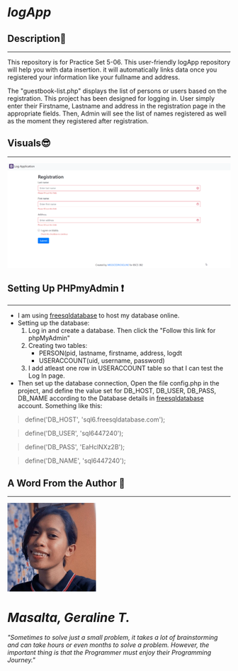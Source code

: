 # *__logApp__*

## __Description:pencil:__
___
This repository is for Practice Set 5-06. This user-friendly logApp repository will help you with data insertion. it will automatically links data once you registered your information like your fullname and address.

The "guestbook-list.php" displays the list of persons or users based on the registration. This project has been designed for logging in. User simply enter their Firstname, Lastname and address in the registration page in the appropriate fields. Then, Admin will see the list of names registered as well as the moment they registered after registration.

## __Visuals:sunglasses:__
___
<img src="https://github.com/GMasalta/logApp-Masalta/blob/main/registration.gif?raw=true"  alt="alt text">


## __Setting Up PHPmyAdmin :exclamation:__
___
* I am using 
[freesqldatabase](https://www.freesqldatabase.com/) to host my database online.
* Setting up the database:
    1. Log in and create a database. Then click the "Follow this link for phpMyAdmin"
    2. Creating two tables:
       * PERSON(pid, lastname, firstname, address, logdt
       * USERACCOUNT(uid, username, password)
    3. I add atleast one row in USERACCOUNT table so that I can test the Log In page.
* Then set up the database connection, Open the file config.php in the project, and define the value set for DB_HOST, DB_USER, DB_PASS, DB_NAME according to the Database details in [freesqldatabase](https://www.freesqldatabase.com/) account. Something like this:


>define('DB_HOST', 'sql6.freesqldatabase.com');

>define('DB_USER', 'sql6447240');

>define('DB_PASS', 'EaHclNXz2B');

>define('DB_NAME', 'sql6447240');

## __A Word From the Author :bust_in_silhouette:__
___
*<p><img src="https://github.com/GMasalta/logApp-Masalta/blob/main/Gline.jpg?raw=true" width="200" height="200" alt="alt text"  ><h1>Masalta, Geraline T.</h1></p>*

*"Sometimes to solve just a small problem, it takes a lot of brainstorming and can take hours or even months to solve a problem. However, the important thing is that the Programmer must enjoy their Programming Journey."*
